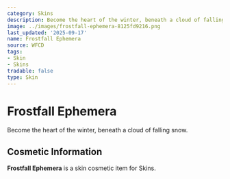 ```yaml
---
category: Skins
description: Become the heart of the winter, beneath a cloud of falling snow.
image: ../images/frostfall-ephemera-8125fd9216.png
last_updated: '2025-09-17'
name: Frostfall Ephemera
source: WFCD
tags:
- Skin
- Skins
tradable: false
type: Skin
---
```


# Frostfall Ephemera

Become the heart of the winter, beneath a cloud of falling snow.

## Cosmetic Information

**Frostfall Ephemera** is a skin cosmetic item for Skins.

